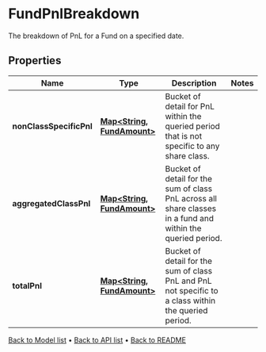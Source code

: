 

# FundPnlBreakdown

The breakdown of PnL for a Fund on a specified date.

## Properties

| Name | Type | Description | Notes |
|------------ | ------------- | ------------- | -------------|
|**nonClassSpecificPnl** | [**Map&lt;String, FundAmount&gt;**](FundAmount.md) | Bucket of detail for PnL within the queried period that is not specific to any share class. |  |
|**aggregatedClassPnl** | [**Map&lt;String, FundAmount&gt;**](FundAmount.md) | Bucket of detail for the sum of class PnL across all share classes in a fund and within the queried period. |  |
|**totalPnl** | [**Map&lt;String, FundAmount&gt;**](FundAmount.md) | Bucket of detail for the sum of class PnL and PnL not specific to a class within the queried period. |  |



[Back to Model list](../README.md#documentation-for-models) &#8226; [Back to API list](../README.md#documentation-for-api-endpoints) &#8226; [Back to README](../README.md)


